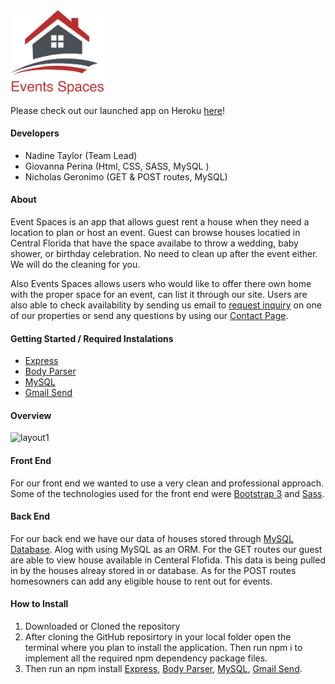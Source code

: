 <img src="public/assets/images/logo.png"  width="150">

Please check out our launched app on Heroku [here](https://mysterious-spire-87732.herokuapp.com/)!

#### Developers
* Nadine Taylor (Team Lead)
* Giovanna Perina (Html, CSS, SASS, MySQL )
* Nicholas Geronimo (GET & POST routes, MySQL)

#### About 
Event Spaces is an app that allows guest rent a house when they need a location to plan or host an event. Guest can browse houses locatied in Central Florida that have the space availabe to throw a wedding, baby shower, or birthday celebration. No need to clean up after the event either. We will do the cleaning for you. 

Also Events Spaces allows users who would like to offer there own home with the proper space for an event, can list it through our site. Users are also able to check availability by sending us email to [request inquiry](https://mysterious-spire-87732.herokuapp.com/property?id=25) on one of our properties or send any questions by using our [Contact Page](https://mysterious-spire-87732.herokuapp.com/contact).

#### Getting Started / Required Instalations
* [Express](https://www.npmjs.com/package/express)
* [Body Parser](https://www.npmjs.com/package/body-parser)
* [MySQL](https://www.npmjs.com/package/mysql)
* [Gmail Send](https://www.npmjs.com/package/gmail-send)

#### Overview

![layout1](public/assets/images/pic1.gif)

#### Front End 
For our front end we wanted to use a very clean and professional approach. Some of the technologies used for the front end were [Bootstrap 3](http://getbootstrap.com/docs/3.3/) and [Sass](https://sass-lang.com/).

#### Back End 
For our back end we have our data of houses stored through [MySQL Database](https://www.mysql.com/). Alog with using MySQL as an ORM. For the GET routes our guest are able to view house available in Centeral Flofida. This data is being pulled in by the houses alreay stored in or database. As for the POST routes homesowners can add any eligible house to rent out for events. 

#### How to Install
1) Downloaded or Cloned the repository 
2) After cloning the GitHub reposirtory in your local folder open the terminal where you plan to install the application. Then run npm i to implement all the required npm dependency package files.
3) Then run an npm install [Express](https://www.npmjs.com/package/express),
[Body Parser](https://www.npmjs.com/package/body-parser),
[MySQL](https://www.npmjs.com/package/mysql),
[Gmail Send](https://www.npmjs.com/package/gmail-send).
